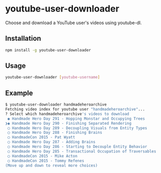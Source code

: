 # youtube-user-downloader

Choose and download a YouTube user's videos using youtube-dl.

## Installation

```bash
npm install -g youtube-user-downloader
```


## Usage

```bash
youtube-user-downloader [youtube-username]
```

## Example

```bash
$ youtube-user-downloader handmadeheroarchive
Fetching video index for youtube user "handmadeheroarchive"...
? Select which handmadeheroarchive's videos to download
 ◉ Handmade Hero Day 291 - Hopping Monstar and Occupying Trees
❯◉ Handmade Hero Day 290 - Finishing Separated Rendering
 ◯ Handmade Hero Day 289 - Decoupling Visuals from Entity Types
 ◯ Handmade Hero Day 288 - Finishing Brains
 ◯ HandmadeCon 2015 - Pat Wyatt
 ◯ Handmade Hero Day 287 - Adding Brains
 ◯ Handmade Hero Day 286 - Starting to Decouple Entity Behavior
 ◯ Handmade Hero Day 285 - Transactional Occupation of Traversables
 ◯ HandmadeCon 2015 - Mike Acton
 ◯ HandmadeCon 2015 - Tommy Refenes
(Move up and down to reveal more choices)
```

